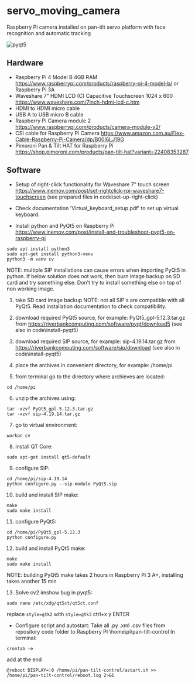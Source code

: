 # servo_moving_camera
 Raspberry Pi camera installed on pan-tilt servo platform with face recognition and automatic tracking

![pyqt5](https://user-images.githubusercontent.com/24581566/149662314-43ef2e7c-5714-4b88-bed7-a9f6d3a5e50b.png)

## Hardware
- Raspberry Pi 4 Model B 4GB RAM https://www.raspberrypi.com/products/raspberry-pi-4-model-b/ or Raspberry Pi 3A
- Waveshare 7" HDMI LCD (C) Capacitive Touchscreen 1024 x 600 https://www.waveshare.com/7inch-hdmi-lcd-c.htm
- HDMI to HDMI micro cable
- USB A to USB micro B cable
- Raspberry Pi Camera module 2 https://www.raspberrypi.com/products/camera-module-v2/
- CSI cable for Raspberry Pi Camera https://www.amazon.com.au/Flex-Cable-Raspberry-Pi-Camera/dp/B00I6LJ19G
- Pimoroni Pan & Tilt HAT for Raspberry Pi https://shop.pimoroni.com/products/pan-tilt-hat?variant=22408353287

## Software

- Setup of right-click functionality for Waveshare 7" touch screen https://www.inemov.com/post/set-rightclick-rpi-waveshare7-touchscreen
(see prepared files in code\set-up-right-click)

- Check documentation 'Virtual_keyboard_setup.pdf' to set up virtual keyboard.

- Install python and PyQt5 on Raspberry Pi https://www.inemov.com/post/install-and-troubleshoot-pyqt5-on-raspberry-pi
```
sudo apt install python3
sudo apt-get install python3-venv
python3 -m venv cv
```
NOTE: multiple SIP installations can cause errors when importing PyQt5 in python. If below solution does not work, then burn image backup on SD card and try something else. Don't try to install something else on top of non working image.

1. take SD card image backup
NOTE: not all SIP's are compatible with all PyQt5. Read installation documentation to check compatibility.

2. download required PyQt5 source, for example: PyQt5_gpl-5.12.3.tar.gz from https://riverbankcomputing.com/software/pyqt/download5 (see also in code\install-pyqt5)

3. download required SIP source, for example: sip-4.19.14.tar.gz from https://riverbankcomputing.com/software/sip/download (see also in code\install-pyqt5)

4. place the archives in convenient directory, for example: /home/pi

5. from terminal go to the directory where archieves are located:
```
cd /home/pi
```
6. unzip the archives using:
```
tar -xzvf PyQt5_gpl-5.12.3.tar.gz
tar -xzvf sip-4.19.14.tar.gz
```
7. go to virtual environment:
```
workon cv
```
8. install QT Core:
```
sudo apt-get install qt5-default
```
9. configure SIP:
```
cd /home/pi/sip-4.19.14
python configure.py --sip-module PyQt5.sip
```
10. build and install SIP make:
```
make
sudo make install
```
11. configure PyQt5:
```
cd /home/pi/PyQt5_gpl-5.12.3
python configure.py
```
12. build and install PyQt5 make:
```
make
sudo make install
```
NOTE: building PyQt5 make takes 2 hours in Raspberry Pi 3 A+, installing takes another 15 min

13. Solve cv2 imshow bug in pyqt5:
```
sudo nano /etc/xdg/qt5ct/qt5ct.conf
```
replace ```style=gtk2``` with ```style=gtk3```
ctrl+x y ENTER


- Configure script and autostart:
Take all .py .xml .csv files from repository code folder to Raspberry PI \home\pi\pan-tilt-control
In terminal:
```
crontab -e
```
add at the end
```
@reboot DISPLAY=:0 /home/pi/pan-tilt-control/astart.sh >> /home/pi/pan-tilt-control/reboot.log 2>&1
```
